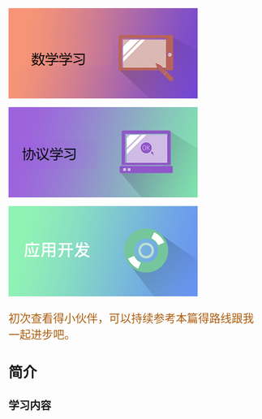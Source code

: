 [![数学学习](other/novice-guide/figures/1.png)](#数学学习)



[![数学学习](other/novice-guide/figures/2.png)](#协议学习)

[![数学学习](other/novice-guide/figures/3.png)](#应用开发)

<p style="color: #AD5D0F;font-size: 22px; ;">
    初次查看得小伙伴，可以持续参考本篇得路线跟我一起进步吧。
</p>

# 简介

<!-- tabs:start -->

## 学习内容 ##







